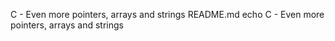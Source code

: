 C - Even more pointers, arrays and strings README.md
echo C - Even more pointers, arrays and strings
